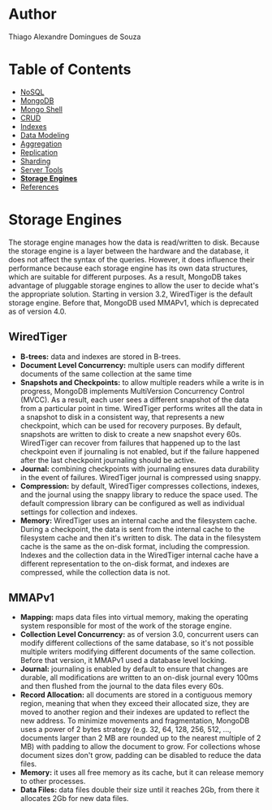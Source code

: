 # Author

Thiago Alexandre Domingues de Souza

# Table of Contents

- [NoSQL](./01-NoSQL.md)
- [MongoDB](./02-MongoDB.md)
- [Mongo Shell](./03-Mongo%20Shell.md)
- [CRUD](./04-CRUD.md)
- [Indexes](./05-Indexes.md)     
- [Data Modeling](./06-Data%20Modeling.md)
- [Aggregation](./07-Aggregation.md)
- [Replication](./08-Replication.md)
- [Sharding](./09-Sharding.md)
- [Server Tools](./10-Server%20Tools.md)
- **[Storage Engines](#storage-engines)**
- [References](./README.md#references)

# Storage Engines

The storage engine manages how the data is read/written to disk. Because the storage engine is a layer between the hardware and the database, it does not affect the syntax of the queries. However, it does influence their performance because each storage engine has its own data structures, which are suitable for different purposes. As a result, MongoDB takes advantage of pluggable storage engines to allow the user to decide what's the appropriate solution. Starting in version 3.2, WiredTiger is the default storage engine. Before that, MongoDB used MMAPv1, which is deprecated as of version 4.0.

## WiredTiger

- **B-trees:** data and indexes are stored in B-trees.
- **Document Level Concurrency:** multiple users can modify different documents of the same collection at the same time
- **Snapshots and Checkpoints:** to allow multiple readers while a write is in progress, MongoDB implements MultiVersion Concurrency Control (MVCC). As a result, each user sees a different snapshot of the data from a particular point in time. WiredTiger performs writes all the data in a snapshot to disk in a consistent way, that represents a new checkpoint, which can be used for recovery purposes. By default, snapshots are written to disk to create a new snapshot every 60s. WiredTiger can recover from failures that happened up to the last checkpoint even if journaling is not enabled, but if the failure happened after the last checkpoint journaling should be active.
- **Journal:** combining checkpoints with journaling ensures data durability in the event of failures. WiredTiger journal is compressed using snappy.
- **Compression:** by default, WiredTiger compresses collections, indexes, and the journal using the snappy library to reduce the space used. The default compression library can be configured as well as individual settings for collection and indexes.
- **Memory:** WiredTiger uses an internal cache and the filesystem cache. During a checkpoint, the data is sent from the internal cache to the filesystem cache and then it's written to disk. The data in the filesystem cache is the same as the on-disk format, including the compression. Indexes and the collection data in the WiredTiger internal cache have a different representation to the on-disk format, and indexes are compressed, while the collection data is not.



## MMAPv1

- **Mapping:** maps data files into virtual memory, making the operating system responsible for most of the work of the storage engine.
- **Collection Level Concurrency:** as of version 3.0, concurrent users can modify different collections of the same database, so it's not possible multiple writers modifying different documents of the same collection. Before that version, it  MMAPv1 used a database level locking.
- **Journal:** journaling is enabled by default to ensure that changes are durable, all modifications are written to an on-disk journal every 100ms and then flushed from the journal to the data files every 60s.
- **Record Allocation:** all documents are stored in a contiguous memory region, meaning that when they exceed their allocated size, they are moved to another region and their indexes are updated to reflect the new address. To minimize movements and fragmentation, MongoDB uses a power of 2 bytes strategy (e.g. 32, 64, 128, 256, 512, ..., documents larger than 2 MB are rounded up to the nearest multiple of 2 MB) with padding to allow the document to grow. For collections whose document sizes  don't grow, padding can be disabled to reduce the data files.
- **Memory:** it uses all free memory as its cache, but it can release memory to other processes.
- **Data Files:** data files double their size until it reaches 2Gb, from there it allocates 2Gb for new data files.


